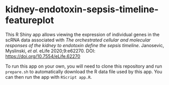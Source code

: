 # kidney-endotoxin-sepsis-timeline-featureplot

This R Shiny app allows viewing the expression of individual genes in the scRNA data associated with _The orchestrated cellular and molecular responses of the kidney to endotoxin define the sepsis timeline_. Janosevic, Myslinski, _et al_. eLife 2020;9:e62270. DOI: https://doi.org/10.7554/eLife.62270

To run this app on your own, you will need to clone this repository and run `prepare.sh` to automatically download the R data file used by this app. You can then run the app with `RScript app.R`.

